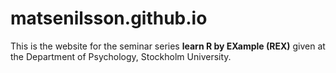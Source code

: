# matsenilsson.github.io  
  
This is the website for the seminar series **learn R by EXample (REX)** given
at the Department of Psychology, Stockholm University.